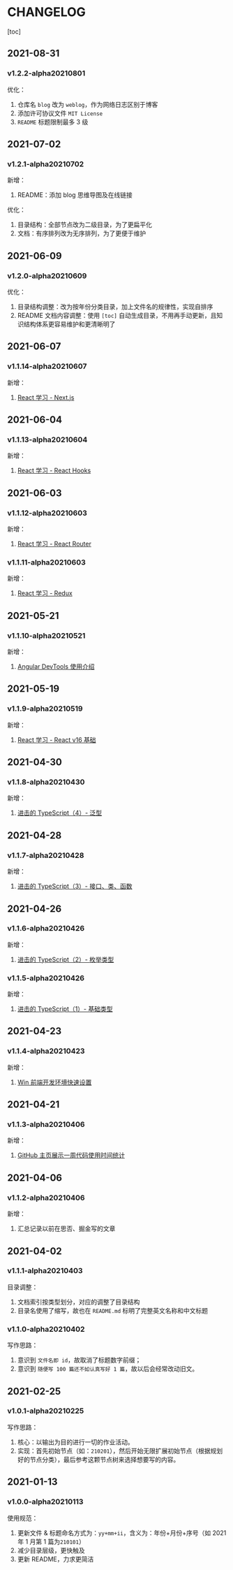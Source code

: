 # CHANGELOG

[toc]

## 2021-08-31

### v1.2.2-alpha20210801

优化：

1. 仓库名 `blog` 改为 `weblog`，作为网络日志区别于博客
2. 添加许可协议文件 `MIT License`
3. `README` 标题限制最多 3 级

## 2021-07-02

### v1.2.1-alpha20210702

新增：

1. README：添加 blog 思维导图及在线链接

优化：

1. 目录结构：全部节点改为二级目录，为了更扁平化
2. 文档：有序排列改为无序排列，为了更便于维护

## 2021-06-09

### v1.2.0-alpha20210609

优化：

1. 目录结构调整：改为按年份分类目录，加上文件名的规律性，实现自排序
2. README 文档内容调整：使用 `[toc]` 自动生成目录，不用再手动更新，且知识结构体系更容易维护和更清晰明了

## 2021-06-07

### v1.1.14-alpha20210607

新增：

1. [React 学习 - Next.js](./2021/210604.md)

## 2021-06-04

### v1.1.13-alpha20210604

新增：

1. [React 学习 - React Hooks](./2021/210603.md)

## 2021-06-03

### v1.1.12-alpha20210603

新增：

1. [React 学习 - React Router](./2021/210602.md)

### v1.1.11-alpha20210603

新增：

1. [React 学习 - Redux](./2021/210601.md)

## 2021-05-21

### v1.1.10-alpha20210521

新增：

1. [Angular DevTools 使用介绍](./2021/210503.md)

## 2021-05-19

### v1.1.9-alpha20210519

新增：

1. [React 学习 - React v16 基础](./2021/210502.md)

## 2021-04-30

### v1.1.8-alpha20210430

新增：

1. [进击的 TypeScript（4）- 泛型](./2021/210406.md)

## 2021-04-28

### v1.1.7-alpha20210428

新增：

1. [进击的 TypeScript（3）- 接口、类、函数](./2021/210405.md)

## 2021-04-26

### v1.1.6-alpha20210426

新增：

1. [进击的 TypeScript（2）- 枚举类型](./2021/210404.md)

### v1.1.5-alpha20210426

新增：

1. [进击的 TypeScript（1）- 基础类型](./2021/210403.md)

## 2021-04-23

### v1.1.4-alpha20210423

新增：

1. [Win 前端开发环境快速设置](./2021/210402.md)

## 2021-04-21

### v1.1.3-alpha20210406

新增：

1. [GitHub 主页展示一周代码使用时间统计](./2021/210401.md)

## 2021-04-06

### v1.1.2-alpha20210406

新增：

1. 汇总记录以前在思否、掘金写的文章

## 2021-04-02

### v1.1.1-alpha20210403

目录调整：

1. 文档索引按类型划分，对应的调整了目录结构
2. 目录名使用了缩写，故也在 `README.md` 标明了完整英文名称和中文标题

### v1.1.0-alpha20210402

写作思路：

1. 意识到 `文件名即 id`，故取消了标题数字前缀；
2. 意识到 `随便写 100 篇还不如认真写好 1 篇`，故以后会经常改动旧文。

## 2021-02-25

### v1.0.1-alpha20210225

写作思路：

1. 核心：以输出为目的进行一切的作业活动。
2. 实现：首先初始节点（如：`210201`），然后开始无限扩展初始节点（根据规划好的节点分类），最后参考这颗节点树来选择想要写的内容。

## 2021-01-13

### v1.0.0-alpha20210113

使用规范：

1. 更新文件 & 标题命名方式为：`yy+mm+ii`，含义为：年份+月份+序号（如 2021 年 1 月第 1 篇为`210101`）
2. 减少目录层级，更快触及
3. 更新 README，力求更简洁